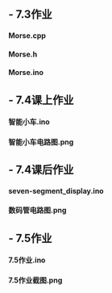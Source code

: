 ## - 7.3作业
#### Morse.cpp
#### Morse.h
#### Morse.ino
## - 7.4课上作业
#### 智能小车.ino
#### 智能小车电路图.png
## - 7.4课后作业
#### seven-segment_display.ino
#### 数码管电路图.png
## - 7.5作业
#### 7.5作业.ino
#### 7.5作业截图.png

